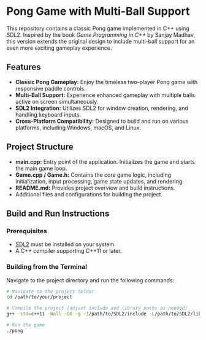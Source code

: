 # Pong Game with Multi-Ball Support

This repository contains a classic Pong game implemented in C++ using SDL2. Inspired by the book *Game Programming in C++* by Sanjay Madhav, this version extends the original design to include multi-ball support for an even more exciting gameplay experience.

## Features

- **Classic Pong Gameplay:** Enjoy the timeless two-player Pong game with responsive paddle controls.
- **Multi-Ball Support:** Experience enhanced gameplay with multiple balls active on screen simultaneously.
- **SDL2 Integration:** Utilizes SDL2 for window creation, rendering, and handling keyboard inputs.
- **Cross-Platform Compatibility:** Designed to build and run on various platforms, including Windows, macOS, and Linux.

## Project Structure

- **main.cpp:** Entry point of the application. Initializes the game and starts the main game loop.
- **Game.cpp / Game.h:** Contains the core game logic, including initialization, input processing, game state updates, and rendering.
- **README.md:** Provides project overview and build instructions.
- Additional files and configurations for building the project.

## Build and Run Instructions

### Prerequisites
- [SDL2](https://www.libsdl.org/) must be installed on your system.
- A C++ compiler supporting C++11 or later.

### Building from the Terminal
Navigate to the project directory and run the following commands:

```bash
# Navigate to the project folder
cd /path/to/your/project

# Compile the project (adjust include and library paths as needed)
g++ -std=c++11 -Wall -O0 -g -I/path/to/SDL2/include -L/path/to/SDL2/lib main.cpp Game.cpp -lSDL2 -o pong

# Run the game
./pong
